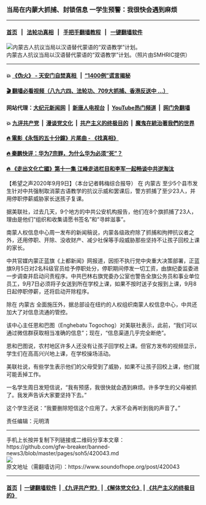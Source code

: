 ### 当局在内蒙大抓捕、封锁信息 一学生预警：我很快会遇到麻烦
------------------------

#### [首页](https://github.com/gfw-breaker/banned-news3/blob/master/README.md) &nbsp;&nbsp;|&nbsp;&nbsp; [法轮功真相](https://github.com/begood0513/basic/blob/master/README.md)  &nbsp;&nbsp;|&nbsp;&nbsp; [手把手翻墙教程](https://github.com/gfw-breaker/guides/wiki)  &nbsp;&nbsp;|&nbsp;&nbsp; [一键翻墙软件](https://github.com/gfw-breaker/nogfw/blob/master/README.md)  



<div><img alt="内蒙古人抗议当局以汉语替代蒙语的“双语教学”计划。" src="https://img.soundofhope.org/2020-09/740d1f94-1599702593211.jpg"/>
<br/><figcaption class="caption">
 内蒙古人抗议当局以汉语替代蒙语的“双语教学”计划。（照片由SMHRIC提供）
</figcaption></div><hr/>

#### 💥 [《伪火》 - 天安门自焚真相 ](http://141.164.51.119:10000/videos/blog/weihuo.html)&nbsp; |&nbsp; [“1400例”谎言揭秘  ](http://141.164.51.119:10000/videos/blog/jiexi1400.html)

#### [ 🎬  翻墙必看视频（八九六四、法轮功、709大抓捕、香港反送中 ...）](https://github.com/gfw-breaker/links/blob/master/banned.md)

#### 网站代理：[大纪元新闻网](http://167.172.10.89:10080/gb/) &nbsp;|&nbsp; [新唐人电视台](http://167.172.10.89:8808/gb/)  &nbsp;|&nbsp; [YouTube热门频道](http://158.247.203.241/youtube.html) &nbsp;|&nbsp; [网门免翻墙](http://158.247.203.241:11000/show.aspx?name=ogHome)

#### 💥 [九评共产党](http://141.164.51.119:10000/videos/res/jiuping/)&nbsp; |&nbsp; [漫谈党文化](http://141.164.51.119:10000/videos/res/mtdwh/)&nbsp; |&nbsp; [共产主义的终极目的](http://141.164.51.119:10000/videos/res/zjmd/)&nbsp; |&nbsp; [魔鬼在統治著我們的世界](http://141.164.51.119:10000/videos/res/TheSpecter/)  

#### [ 🔥  電影《永恆的五十分鐘》片尾曲 - 《找真相》](http://141.164.51.119:10000/videos/news/../legend/index.html)

#### [ 🔥  秦鹏快评：华为7宗罪，为什么华为必须“死”？](http://141.164.51.119:10000/videos/news/qp01.html)

#### [ 🔥  《走出文化亡國》第十一集 江峰走进栏目和李军一起畅谈中共逆淘汰](http://141.164.51.119:10000/videos/news/../res/zcwhwg/index.html)

<div><div class="Content__Wrapper sc-1bvya0-0 grZQxZ">
 <p class="meta-top">
  <span class="meta">
   【希望之声2020年9月9日】（本台记者韩梅综合报导）
  </span>
  在
  <ok href="/term/3105">
   内蒙古
  </ok>
  至少5个县市发生针对中共强制取消蒙古语教学的抗议示威和罢课后，警方抓捕了至少23人，并用停职停薪威胁家长送孩子复课。
 </p>
 <p>
  据美联社，过去几天，9个地方的中共公安机构报告，他们在8个旗抓捕了23人，理由是他们“组织和收集请愿书签名”和“寻衅滋事”。
 </p>
 <div class="AD_Embed__Wrap-sc-1xslmin-0 igMuqX module desktop">
  <div>
  </div>
 </div>
 <p>
  南蒙人权信息中心周一发布的新闻稿说，内蒙各级政府除了抓捕和拘押抗议者之外，还用停职、开除、没收财产、减少社保等手段威胁那些坚持不让孩子回校上课的家长。
 </p>
 <p>
  中共官媒内蒙正蓝旗《上都新闻》网报道，因拒不执行党中央重大决策部署，正蓝旗9月5日对2名科级官员给予停职处分，停职期间停发一切工资，由旗纪委监委进一步调查并启动问责程序。中共巴林右旗党委办公室也警告全旗公务员和事业单位员工，9月7日必须将子女送到所在学校上课，如果不按时送子女报到上课，9月8日起停职停薪，还将启动开除程序。
 </p>
 <p>
  除在
  <ok href="/term/3105">
   内蒙古
  </ok>
  全面施压外，据总部设在纽约的人权组织南蒙人权信息中心，中共还加大了对信息流通的管控。
 </p>
 <p>
  该中心主任恩和巴图（Enghebatu Togochog）对美联社表示，此前，“我们可以通过微信群获取相当准确的信息”；现在，“信息渠道几乎完全断绝”。
 </p>
 <p>
  恩和巴图说，农村地区许多人还没有让孩子回学校上课。但官方发布的视频显示，学生们在高高兴兴地上课，在学校操场活动。
 </p>
 <p>
  美联社说，有些学生表示他们的父母受到了威胁，如果不让孩子回校上课，他们就可能丢掉工作。
 </p>
 <p>
  一名学生周日发短信说，“我有预感，我很快就会遇到麻烦。许多学生的父母被抓了。我发声告诉大家要坚持下去。”
 </p>
 <p>
  这个学生还说：“我要删除短信这个应用了。大家不会再听到我的声音了。”
 </p>
 <p class="meta-btm">
  责任编辑：元明清
 </p>
</div>
</div>
<hr/>
手机上长按并复制下列链接或二维码分享本文章：<br/>
https://github.com/gfw-breaker/banned-news3/blob/master/pages/soh5/420043.md <br/>
<a href='https://github.com/gfw-breaker/banned-news3/blob/master/pages/soh5/420043.md'><img src='https://github.com/gfw-breaker/banned-news3/blob/master/pages/soh5/420043.md.png'/></a> <br/>
原文地址（需翻墙访问）：https://www.soundofhope.org/post/420043


------------------------
#### [首页](https://github.com/gfw-breaker/banned-news3/blob/master/README.md) &nbsp;|&nbsp; [一键翻墙软件](https://github.com/gfw-breaker/nogfw/blob/master/README.md) &nbsp;| [《九评共产党》](https://github.com/gfw-breaker/9ping.md/blob/master/README.md#九评之一评共产党是什么) | [《解体党文化》](https://github.com/gfw-breaker/jtdwh.md/blob/master/README.md) | [《共产主义的终极目的》](https://github.com/gfw-breaker/gczydzjmd.md/blob/master/README.md)


<img src='http://gfw-breaker.win/banned-news3/pages/soh5/420043.md' width='0px' height='0px'/>